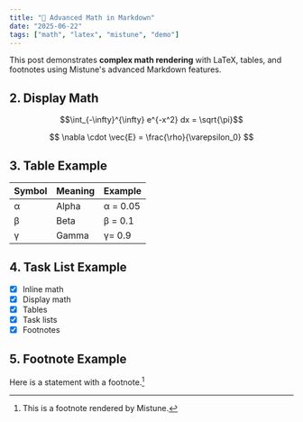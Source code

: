 ```yaml
---
title: "🧮 Advanced Math in Markdown"
date: "2025-06-22"
tags: ["math", "latex", "mistune", "demo"]
---
```


This post demonstrates **complex math rendering** with LaTeX, tables, and footnotes using Mistune's advanced Markdown features.

## 2. Display Math

$$\int_{-\infty}^{\infty} e^{-x^2} dx = \sqrt{\pi}$$

$$
\nabla \cdot \vec{E} = \frac{\rho}{\varepsilon_0}
$$

## 3. Table Example

| Symbol   | Meaning | Example         |
|----------|---------|----------------|
| α        | Alpha   | α = 0.05      |
| β  | Beta    | β = 0.1   |
| γ | Gamma   | γ= 0.9  |

## 4. Task List Example
- [x] Inline math
- [x] Display math
- [x] Tables
- [x] Task lists
- [x] Footnotes

## 5. Footnote Example

Here is a statement with a footnote.[^1]

[^1]: This is a footnote rendered by Mistune. 